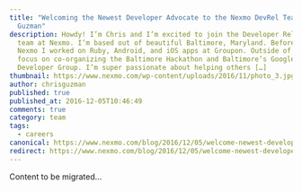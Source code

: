```yaml
---
title: "Welcoming the Newest Developer Advocate to the Nexmo DevRel Team: Chris
  Guzman"
description: Howdy! I’m Chris and I’m excited to join the Developer Relations
  team at Nexmo. I’m based out of beautiful Baltimore, Maryland. Before joining
  Nexmo I worked on Ruby, Android, and iOS apps at Groupon. Outside of work I
  focus on co-organizing the Baltimore Hackathon and Baltimore’s Google
  Developer Group. I’m super passionate about helping others […]
thumbnail: https://www.nexmo.com/wp-content/uploads/2016/11/photo_3.jpg
author: chrisguzman
published: true
published_at: 2016-12-05T10:46:49
comments: true
category: team
tags:
  - careers
canonical: https://www.nexmo.com/blog/2016/12/05/welcome-newest-developer-advocate-nexmo-devrel-team-chris-guzman-dr
redirect: https://www.nexmo.com/blog/2016/12/05/welcome-newest-developer-advocate-nexmo-devrel-team-chris-guzman-dr
---
```

Content to be migrated...